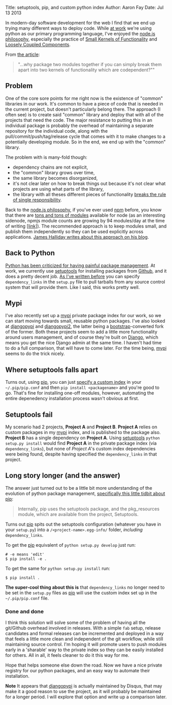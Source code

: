 Title: setuptools, pip, and custom python index
Author: Aaron Fay
Date: Jul 13 2013

In modern-day software development for the web I find that we end up trying many different ways to deploy code. While [at work](http://strathcom.com/) we're using python as our primary programming language, I've enjoyed the [node.js philosophy][1], especially the practice of [Small Kernels of Functionality][1] and [Loosely Coupled Components][1]. 

From [the article][5]:

 > "...why package two modules together if you can simply break them apart into two kernels of functionality which are codependent?""

Problem
---
One of the core sore points for me right now is the existence of "common" libraries in our work. It's common to have a piece of code that is needed in the current project, but doesn't particularly belong there. The approach (I often see) is to create said "common" library and deploy that with all of the projects that need the code. The major resistance to putting this in an individual package is probably the overhead of maintaining a separate repository for the individual code, along with the pull/commit/push/tag/release cycle that comes with it to make changes to a potentially developing module. So in the end, we end up with the "common" library.

The problem with is many-fold though:

 * dependency chains are not explicit,
 * the "common" library grows over time,
 * the same library becomes disorganized,
 * it's not clear later on how to break things out because it's not clear what projects are using what parts of the library,
 * the library with all theses different pieces of functionality [breaks the rule of single responsibility][6].

Back to the [node.js philosophy][1], if you've ever used [npm][2] before, you know that there are [tons and tons of modules][3] available for node (as an interesting sidenode, npmjs module counts are growing by 94 modules/day at the time of writing [[link][3]]). The recommended approach is to keep modules small, and publish them independently so they can be used explicitly across applications. [James Halliday writes about this approach on his blog][4].

Back to Python
---
[Python has been criticized for having painful package management][7]. At work, we currently use [setuptools][8] for installing packages from [Github][9], and it does a pretty decent job. [As I've written before][10] you can specify `dependency_links` in the `setup.py` file to pull tarballs from any source control system that will provide them. Like I said, this works pretty well.

Mypi
---
I've also recently set up a [mypi][11] private package index for our work, so we can start moving towards small, reusable python packages. I've also looked at [djangopypi][12] and [djangopypi2][13], the latter being a [bootstrap][14]-converted fork of the former. Both these projects seem to add a little more functionality around users management, and of course they're built on [Django][14], which means you get the nice Django admin at the same time. I haven't had time to do a full comparison, that will have to come later. For the time being, [mypi][11] seems to do the trick nicely.

Where setuptools falls apart
---
Turns out, using [pip][15], you can just [specify a custom index][16] in your `~/.pip/pip.conf` and then `pip install <packagename>` and you're good to go. That's fine for installing one-off modules, however, automating the entire depenedency installation process wasn't obvious at first. 

Setuptools fail
---
My scenario had 2 projects, **Project A** and **Project B**. **Project A** relies on custom packages in my [mypi][11] index, and is published to the package also. **Project B** has a single dependency on **Project A**. Using [setuptools][8] `python setup.py install` would find **Project A** in the private package index (via `dependency_links`), but none of *Project A*'s custom index dependencies were being found, despite having specified the `dependency_links` in that project.

Long story longer (and the answer)
---
The answer just turned out to be a little bit more understanding of the evolution of python package management, [specifically this little tidbit about pip][17]:

> Internally, pip uses the setuptools package, and the pkg_resources module, which are available from the project, Setuptools.

Turns out [pip][15] spits out the setuptools configuration (whatever you have in your `setup.py`) into a `/<project-name>.egg-info/` folder, *including* `dependency_links`. 


To get the [pip][15] equivalent of `python setup.py develop` just run:
 
    # -e means 'edit'
    $ pip install -e .

To get the same for `python setup.py install` run:

    $ pip install .

 **The super-cool thing about this is** that `dependency_links` no longer need to be set in the `setup.py` files as [pip][15] will use the custom index set up in the `~/.pip/pip.conf` file.

### Done and done
I think this solution will solve some of the problem of having all the git/Github overhead involved in releases. With a simple `fab` setup, release candidates and formal releases can be incremented and deployed in a way that feels a little more clean and independent of the git workflow, while still maintaining source control. I'm hoping it will promote users to push modules early in a 'sharable' way to the private index so they can be easily installed for others. All in all, it feels cleaner to do it this way for me.

Hope that helps someone else down the road. Now we have a nice private registry for our python packages, and an easy way to automate their installation.


**Note** It appears that [djangopypi][12] is actually maintained by Disqus, that may make it a good reason to use the project, as it will probably be maintained for a longer period. I will explore that option and write up a comparison later.

[1]: http://blog.nodejitsu.com/the-nodejs-philosophy
[2]: http://npmjs.org
[3]: http://modulecounts.com/
[4]: http://substack.net/how_I_write_modules
[5]: http://blog.nodejitsu.com/the-nodejs-philosophy
[6]: http://en.wikipedia.org/wiki/Single_responsibility_principle
[7]: http://www.simplistix.co.uk/presentations/python_package_management_08/python_package_management_08.pdf
[8]: https://pythonhosted.org/setuptools/index.html
[9]: http://github.com/
[10]: http://blog.aaronfay.ca/github-setuptools-awesomeness
[11]: http://exhuma.github.io/mypi/
[12]: https://github.com/disqus/djangopypi
[13]: https://djangopypi2.readthedocs.org/en/latest/
[14]: http://djangoproject.com/
[15]: http://www.pip-installer.org/en/latest/
[16]: http://exhuma.github.io/mypi/index-config.html#downloading-installing-packages-from-the-index
[17]: http://www.pip-installer.org/en/release-1.4/logic.html#setuptools-pkg-resources